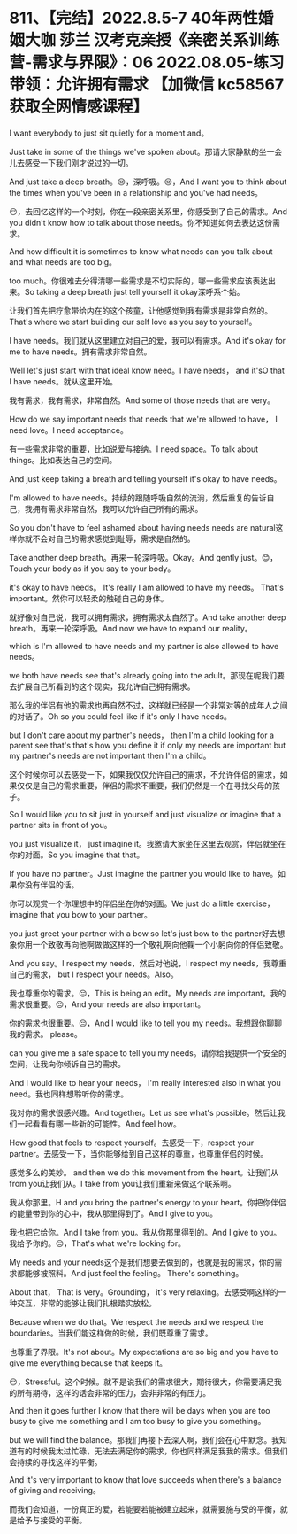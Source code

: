 # 811、【完结】2022.8.5-7 40年两性婚姻大咖 莎兰 汉考克亲授《亲密关系训练营-需求与界限》：06 2022.08.05-练习带领：允许拥有需求 【加微信 kc58567 获取全网情感课程】

I want everybody to just sit quietly for a moment and。

Just take in some of the things we've spoken about。那请大家静默的坐一会儿去感受一下我们刚才说过的一切。

And just take a deep breath。😔，深呼吸。😔，And I want you to think about the times when you've been in a relationship and you've had needs。

😔，去回忆这样的一个时刻，你在一段亲密关系里，你感受到了自己的需求。And you didn't know how to talk about those needs。你不知道如何去表达这份需求。

And how difficult it is sometimes to know what needs can you talk about and what needs are too big。

 too much。你很难去分得清哪一些需求是不切实际的，哪一些需求应该表达出来。So taking a deep breath just tell yourself it okay深呼系个始。

让我们首先把疗愈带给内在的这个孩童，让他感觉到我有需求是非常自然的。That's where we start building our self love as you say to yourself。

 I have needs。我们就从这里建立对自己的爱，我可以有需求。And it's okay for me to have needs。拥有需求非常自然。

Well let's just start with that ideal know need。I have needs， and it'sO that I have needs。就从这里开始。

我有需求，我有需求，非常自然。And some of those needs that are very。

How do we say important needs that needs that we're allowed to have， I need love。I need acceptance。

有一些需求非常的重要，比如说爱与接纳。I need space。To talk about things。比如表达自己的空间。

And just keep taking a breath and telling yourself it's okay to have needs。

 I'm allowed to have needs。持续的跟随呼吸自然的流淌，然后重复的告诉自己，我拥有需求非常自然，我可以允许自己所有的需求。

So you don't have to feel ashamed about having needs needs are natural这样你就不会对自己的需求感觉到耻辱，需求是自然的。

Take another deep breath。再来一轮深呼吸。Okay。And gently just。😊，Touch your body as if you say to your body。

 it's okay to have needs。 It's really I am allowed to have my needs。 That's important。然你可以轻柔的触碰自己的身体。

就好像对自己说，我可以拥有需求，拥有需求太自然了。And take another deep breath。再来一轮深呼吸。And now we have to expand our reality。

 which is I'm allowed to have needs and my partner is also allowed to have needs。

 we both have needs see that's already going into the adult。那现在呢我们要去扩展自己所看到的这个现实，我允许自己拥有需求。

那么我的伴侣有他的需求也再自然不过，这样就已经是一个非常对等的成年人之间的对话了。Oh so you could feel like if it's only I have needs。

 but I don't care about my partner's needs， then I'm a child looking for a parent see that's that's how you define it if only my needs are important but my partner's needs are not important then I'm a child。

这个时候你可以去感受一下，如果我仅仅允许自己的需求，不允许伴侣的需求，如果仅仅是自己的需求重要，伴侣的需求不重要，我们仍然是一个在寻找父母的孩子。

So I would like you to sit just in yourself and just visualize or imagine that a partner sits in front of you。

 you just visualize it， just imagine it。我邀请大家坐在这里去观赏，伴侣就坐在你的对面。So you imagine that that。

If you have no partner。Just imagine the partner you would like to have。如果你没有伴侣的话。

你可以观赏一个你理想中的伴侣坐在你的对面。We just do a little exercise， imagine that you bow to your partner。

 you just greet your partner with a bow so let's just bow to the partner好去想象你用一个致敬再向他啊做做这样的一个敬礼啊向他鞠一个小躬向你的伴侣致敬。

And you say。I respect my needs，然后对他说，I respect my needs，我尊重自己的需求， but I respect your needs。Also。

我也尊重你的需求。😔，This is being an edit。My needs are important。我的需求很重要。😔，And your needs are also important。

你的需求也很重要。😔，And I would like to tell you my needs。我想跟你聊聊我的需求。 please。

 can you give me a safe space to tell you my needs。请你给我提供一个安全的空间，让我向你倾诉自己的需求。

And I would like to hear your needs， I'm really interested also in what you need。我也同样想聆听你的需求。

我对你的需求很感兴趣。And together。Let us see what's possible。然后让我们一起看看有哪一些新的可能性。And feel how。

How good that feels to respect yourself。去感受一下，respect your partner。去感受一下，当你能够给到自己这样的尊重，也尊重伴侣的时候。

感觉多么的美妙。 and then we do this movement from the heart。让我们从 from you让我们从。I take from you让我们重新来做这个联系啊。

我从你那里。H and you bring the partner's energy to your heart。你把你伴侣的能量带到你的心中，我从那里得到了。And I give to you。

我也把它给你。And I take from you。我从你那里得到的。And I give to you。我给予你的。😔，That's what we're looking for。

 My needs and your needs这个是我们想要去做到的，也就是我的需求，你的需求都能够被照料。And just feel the feeling。 There's something。

About that， That is very。Grounding， it's very relaxing。去感受啊这样的一种交互，非常的能够让我们扎根踏实放松。

Because when we do that。We respect the needs and we respect the boundaries。当我们能这样做的时候，我们既尊重了需求。

也尊重了界限。It's not about。My expectations are so big and you have to give me everything because that keeps it。

😔，Stressful。这个时候。就不是说我们的需求很大，期待很大，你需要满足我的所有期待，这样的话会非常的压力，会非非常的有压力。

And then it goes further I know that there will be days when you are too busy to give me something and I am too busy to give you something。

 but we will find the balance。那我们再接下去深入啊，我们会在心中默念。我知道有的时候我太过忙碌，无法去满足你的需求，你也同样满足我我的需求。但我们会持续的寻找这样的平衡。

And it's very important to know that love succeeds when there's a balance of giving and receiving。

而我们会知道，一份真正的爱，若能要若能被建立起来，就需要施与受的平衡，就是给予与接受的平衡。